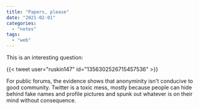```yaml
---
title: "Papers, please"
date: "2021-02-01"
categories: 
  - "notes"
tags: 
  - "web"
---
```


This is an interesting question:

{{< tweet user="ruskin147" id="1356302526715457536" >}}

For public forums, the evidence shows that anonyminity isn't conducive to good community. Twitter is a toxic mess, mostly because people can hide behind fake names and profile pictures and spunk out whatever is on their mind without consequence. 